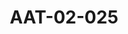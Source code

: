 ---
pid: AAT-02-025
title: AAT-02-025
language: en
collection: Abdel Rahman Ali Taha
original_label: 
rights: Fadwa Ali Taha
location_of_original: 'Fadwa Ali Taha '
photographer_or_studio: 
scanned_from: jpeg
_date: '1950'
location: Khartoum
description: Abdel Rahman Ali Taha, Dr. Ali al Badri, and Both Dio one of the southern
  members of the Legislative Assembly
additional_notes: Abdel Rahman Ali Taha, Dr. Ali Bedri, Waboth Dio, one of the Southern
  members of the legislative council
permission_display: 'yes'
on_server: 'yes'
on_website: 'yes'
permalink: "/archive/en/aat-02-025.html"
layout: photo-page
---